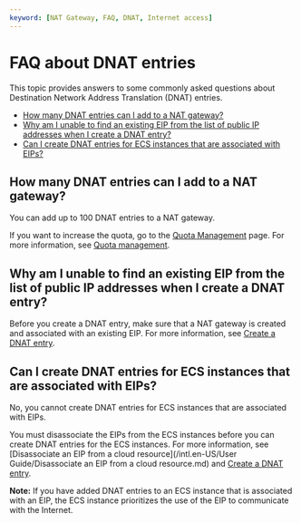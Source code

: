 ```yaml
---
keyword: [NAT Gateway, FAQ, DNAT, Internet access]
---
```


# FAQ about DNAT entries

This topic provides answers to some commonly asked questions about Destination Network Address Translation \(DNAT\) entries.

-   [How many DNAT entries can I add to a NAT gateway?](#section_wk1_9rh_68u)
-   [Why am I unable to find an existing EIP from the list of public IP addresses when I create a DNAT entry?](#section_pq2_99h_dt6)
-   [Can I create DNAT entries for ECS instances that are associated with EIPs?](#section_ade_vnf_0a0)

## How many DNAT entries can I add to a NAT gateway?

You can add up to 100 DNAT entries to a NAT gateway.

If you want to increase the quota, go to the [Quota Management](https://vpc.console.aliyun.com/quota) page. For more information, see [Quota management]().

## Why am I unable to find an existing EIP from the list of public IP addresses when I create a DNAT entry?

Before you create a DNAT entry, make sure that a NAT gateway is created and associated with an existing EIP. For more information, see [Create a DNAT entry]().

## Can I create DNAT entries for ECS instances that are associated with EIPs?

No, you cannot create DNAT entries for ECS instances that are associated with EIPs.

You must disassociate the EIPs from the ECS instances before you can create DNAT entries for the ECS instances. For more information, see [Disassociate an EIP from a cloud resource](/intl.en-US/User Guide/Disassociate an EIP from a cloud resource.md) and [Create a DNAT entry]().

**Note:** If you have added DNAT entries to an ECS instance that is associated with an EIP, the ECS instance prioritizes the use of the EIP to communicate with the Internet.

